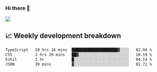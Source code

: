 ### Hi there 👋
<img align="center" src="https://github-readme-stats.vercel.app/api?username=Tumao727&show_icons=true&hide_title=true&theme=dracula" />


## 📈 Weekly development breakdown
<!--START_SECTION:waka-->

```txt
TypeScript   20 hrs 16 mins  ████████████████████▓░░░░   82.94 %
CSS          2 hrs 29 mins   ██▓░░░░░░░░░░░░░░░░░░░░░░   10.19 %
Ezhil        1 hr            █░░░░░░░░░░░░░░░░░░░░░░░░   04.14 %
JSON         39 mins         ▓░░░░░░░░░░░░░░░░░░░░░░░░   02.72 %
```

<!--END_SECTION:waka-->